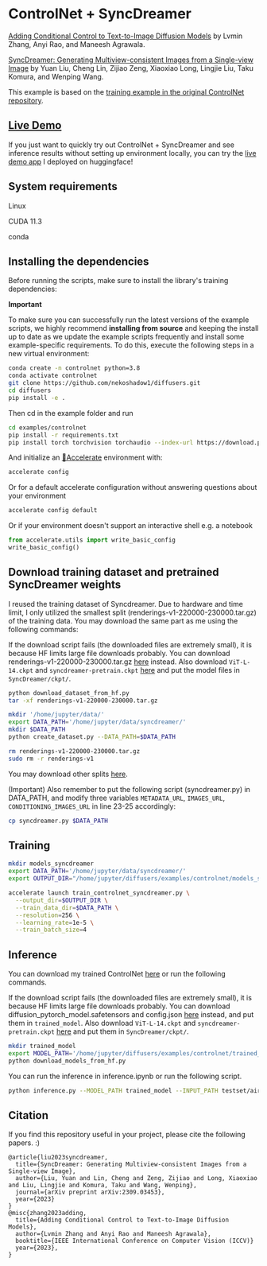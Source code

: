 # ControlNet + SyncDreamer

[Adding Conditional Control to Text-to-Image Diffusion Models](https://arxiv.org/abs/2302.05543) by Lvmin Zhang, Anyi Rao, and Maneesh Agrawala.

[SyncDreamer: Generating Multiview-consistent Images from a Single-view Image](https://arxiv.org/abs/2309.03453) by Yuan Liu, Cheng Lin, Zijiao Zeng, Xiaoxiao Long, Lingjie Liu, Taku Komura, and Wenping Wang.

This example is based on the [training example in the original ControlNet repository](https://github.com/lllyasviel/ControlNet/blob/main/docs/train.md).


## [Live Demo](https://huggingface.co/spaces/jianfuzhang233/controlnet)

If you just want to quickly try out ControlNet + SyncDreamer and see inference results without setting up environment locally, you can try the [live demo app](https://huggingface.co/spaces/jianfuzhang233/controlnet) I deployed on huggingface!

## System requirements

Linux

CUDA 11.3

conda

## Installing the dependencies

Before running the scripts, make sure to install the library's training dependencies:

**Important**

To make sure you can successfully run the latest versions of the example scripts, we highly recommend **installing from source** and keeping the install up to date as we update the example scripts frequently and install some example-specific requirements. To do this, execute the following steps in a new virtual environment:

```bash
conda create -n controlnet python=3.8
conda activate controlnet
git clone https://github.com/nekoshadow1/diffusers.git
cd diffusers
pip install -e .
```

Then cd in the example folder and run

```bash
cd examples/controlnet
pip install -r requirements.txt
pip install torch torchvision torchaudio --index-url https://download.pytorch.org/whl/cu113
```

And initialize an [🤗Accelerate](https://github.com/huggingface/accelerate/) environment with:

```bash
accelerate config
```

Or for a default accelerate configuration without answering questions about your environment

```bash
accelerate config default
```

Or if your environment doesn't support an interactive shell e.g. a notebook

```python
from accelerate.utils import write_basic_config
write_basic_config()
```

## Download training dataset and pretrained SyncDreamer weights

I reused the training dataset of Syncdreamer. Due to hardware and time limit, I only utilized the smallest split (renderings-v1-220000-230000.tar.gz) of the training data. You may download the same part as me using the following commands:

If the download script fails (the downloaded files are extremely small), it is because HF limits large file downloads probably. You can download renderings-v1-220000-230000.tar.gz [here](https://huggingface.co/datasets/jianfuzhang233/controlnet_syncdreamer/tree/main) instead.
Also download `ViT-L-14.ckpt` and `syncdreamer-pretrain.ckpt` [here](https://huggingface.co/datasets/jianfuzhang233/controlnet_syncdreamer/tree/main) and put the model files in `SyncDreamer/ckpt/`.

```bash
python download_dataset_from_hf.py
tar -xf renderings-v1-220000-230000.tar.gz

mkdir '/home/jupyter/data/'
export DATA_PATH='/home/jupyter/data/syncdreamer/'
mkdir $DATA_PATH
python create_dataset.py --DATA_PATH=$DATA_PATH

rm renderings-v1-220000-230000.tar.gz
sudo rm -r renderings-v1
```

You may download other splits [here](https://connecthkuhk-my.sharepoint.com/:f:/g/personal/yuanly_connect_hku_hk/EqrCp4rcFOFBuCatr88bkL0Bl3qKIEU1gSPS7TQ2KGb7Yg?e=eSESKA).

(Important) Also remember to put the following script (syncdreamer.py) in DATA_PATH, and modify three variables `METADATA_URL`, `IMAGES_URL`, `CONDITIONING_IMAGES_URL` in line 23-25 accordingly:

```bash
cp syncdreamer.py $DATA_PATH
```

## Training

```bash
mkdir models_syncdreamer
export DATA_PATH='/home/jupyter/data/syncdreamer/'
export OUTPUT_DIR="/home/jupyter/diffusers/examples/controlnet/models_syncdreamer"

accelerate launch train_controlnet_syncdreamer.py \
  --output_dir=$OUTPUT_DIR \
  --train_data_dir=$DATA_PATH \
  --resolution=256 \
  --learning_rate=1e-5 \
  --train_batch_size=4
```

## Inference

You can download my trained ControlNet [here](https://huggingface.co/jianfuzhang233/controlnet_syncdreamer/tree/main) or run the following commands.

If the download script fails (the downloaded files are extremely small), it is because HF limits large file downloads probably. You can download diffusion_pytorch_model.safetensors and config.json [here](https://huggingface.co/jianfuzhang233/controlnet_syncdreamer) instead, and put them in `trained_model`. Also download `ViT-L-14.ckpt` and `syncdreamer-pretrain.ckpt` [here](https://huggingface.co/datasets/jianfuzhang233/controlnet_syncdreamer/tree/main) and put them in `SyncDreamer/ckpt/`.

```bash
mkdir trained_model
export MODEL_PATH='/home/jupyter/diffusers/examples/controlnet/trained_model/'
python download_models_from_hf.py
```

You can run the inference in inference.ipynb or run the following script.

```bash
python inference.py --MODEL_PATH trained_model --INPUT_PATH testset/aircraft.png --AZIMUTH 90
```

## Citation
If you find this repository useful in your project, please cite the following papers. :)
```
@article{liu2023syncdreamer,
  title={SyncDreamer: Generating Multiview-consistent Images from a Single-view Image},
  author={Liu, Yuan and Lin, Cheng and Zeng, Zijiao and Long, Xiaoxiao and Liu, Lingjie and Komura, Taku and Wang, Wenping},
  journal={arXiv preprint arXiv:2309.03453},
  year={2023}
}
@misc{zhang2023adding,
  title={Adding Conditional Control to Text-to-Image Diffusion Models}, 
  author={Lvmin Zhang and Anyi Rao and Maneesh Agrawala},
  booktitle={IEEE International Conference on Computer Vision (ICCV)}
  year={2023},
}
```